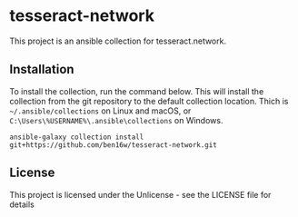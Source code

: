 # tesseract-network

This project is an ansible collection for tesseract.network.

## Installation

To install the collection, run the command below. This will install the collection from the git repository to the default collection location. Thich is `~/.ansible/collections` on Linux and macOS, or `C:\Users\%USERNAME%\.ansible\collections` on Windows.

    ansible-galaxy collection install git+https://github.com/ben16w/tesseract-network.git

## License

This project is licensed under the Unlicense - see the LICENSE file for details
